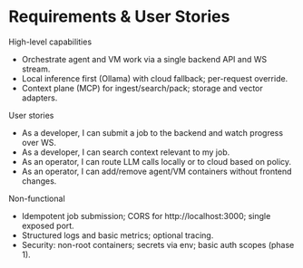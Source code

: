 # Requirements & User Stories

High-level capabilities
- Orchestrate agent and VM work via a single backend API and WS stream.
- Local inference first (Ollama) with cloud fallback; per-request override.
- Context plane (MCP) for ingest/search/pack; storage and vector adapters.

User stories
- As a developer, I can submit a job to the backend and watch progress over WS.
- As a developer, I can search context relevant to my job.
- As an operator, I can route LLM calls locally or to cloud based on policy.
- As an operator, I can add/remove agent/VM containers without frontend changes.

Non-functional
- Idempotent job submission; CORS for http://localhost:3000; single exposed port.
- Structured logs and basic metrics; optional tracing.
- Security: non-root containers; secrets via env; basic auth scopes (phase 1).
